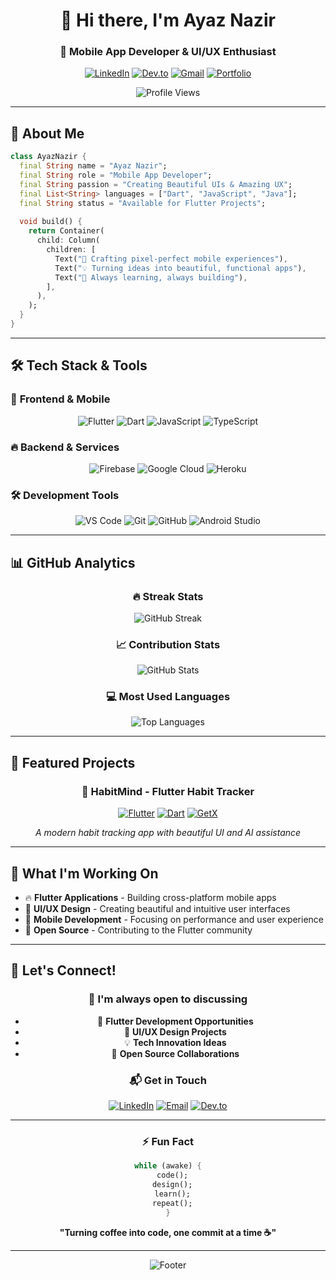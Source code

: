 <div align="center">

# 👋 Hi there, I'm Ayaz Nazir

### 🚀 Mobile App Developer & UI/UX Enthusiast

[![LinkedIn](https://img.shields.io/badge/LinkedIn-0077B5?style=for-the-badge&logo=linkedin&logoColor=white)](https://www.linkedin.com/in/ayaz-nazir-141a37203/)
[![Dev.to](https://img.shields.io/badge/dev.to-0A0A0A?style=for-the-badge&logo=dev.to&logoColor=white)](https://dev.to/ayaznazir)
[![Gmail](https://img.shields.io/badge/Gmail-D14836?style=for-the-badge&logo=gmail&logoColor=white)](mailto:ayaznazir2002@gmail.com)
[![Portfolio](https://img.shields.io/badge/Portfolio-FF5722?style=for-the-badge&logo=todoist&logoColor=white)](#)

<img src="https://komarev.com/ghpvc/?username=ayaznazir&label=Profile%20views&color=0e75b6&style=flat-square" alt="Profile Views" />

</div>

---

## 🎯 About Me

```dart
class AyazNazir {
  final String name = "Ayaz Nazir";
  final String role = "Mobile App Developer";
  final String passion = "Creating Beautiful UIs & Amazing UX";
  final List<String> languages = ["Dart", "JavaScript", "Java"];
  final String status = "Available for Flutter Projects";
  
  void build() {
    return Container(
      child: Column(
        children: [
          Text("🎨 Crafting pixel-perfect mobile experiences"),
          Text("💡 Turning ideas into beautiful, functional apps"),
          Text("🚀 Always learning, always building"),
        ],
      ),
    );
  }
}
```

---

## 🛠️ Tech Stack & Tools

### 🎨 **Frontend & Mobile**
<div align="center">

![Flutter](https://img.shields.io/badge/Flutter-02569B?style=for-the-badge&logo=flutter&logoColor=white)
![Dart](https://img.shields.io/badge/Dart-0175C2?style=for-the-badge&logo=dart&logoColor=white)
![JavaScript](https://img.shields.io/badge/JavaScript-F7DF1E?style=for-the-badge&logo=javascript&logoColor=black)
![TypeScript](https://img.shields.io/badge/TypeScript-007ACC?style=for-the-badge&logo=typescript&logoColor=white)

</div>

### 🔥 **Backend & Services**
<div align="center">

![Firebase](https://img.shields.io/badge/Firebase-FFCA28?style=for-the-badge&logo=firebase&logoColor=black)
![Google Cloud](https://img.shields.io/badge/Google_Cloud-4285F4?style=for-the-badge&logo=google-cloud&logoColor=white)
![Heroku](https://img.shields.io/badge/Heroku-430098?style=for-the-badge&logo=heroku&logoColor=white)

</div>

### 🛠️ **Development Tools**
<div align="center">

![VS Code](https://img.shields.io/badge/VS_Code-007ACC?style=for-the-badge&logo=visual-studio-code&logoColor=white)
![Git](https://img.shields.io/badge/Git-F05032?style=for-the-badge&logo=git&logoColor=white)
![GitHub](https://img.shields.io/badge/GitHub-100000?style=for-the-badge&logo=github&logoColor=white)
![Android Studio](https://img.shields.io/badge/Android_Studio-3DDC84?style=for-the-badge&logo=android-studio&logoColor=white)

</div>

---

## 📊 GitHub Analytics

<div align="center">

### 🔥 Streak Stats
<img src="https://github-readme-streak-stats.herokuapp.com?user=ayaznazir&theme=tokyonight&hide_border=true&date_format=M%20j%5B%2C%20Y%5D&stroke=0000&background=0D1117&ring=5BCDEC&fire=5BCDEC&currStreakNum=5BCDEC&sideNums=5BCDEC&currStreakLabel=5BCDEC&sideLabels=5BCDEC&dates=5BCDEC" alt="GitHub Streak" />

### 📈 Contribution Stats
<img src="https://github-readme-stats.vercel.app/api?username=ayaznazir&show_icons=true&theme=tokyonight&hide_border=true&count_private=true&include_all_commits=true&custom_title=GitHub%20Statistics" alt="GitHub Stats" />

### 💻 Most Used Languages
<img src="https://github-readme-stats.vercel.app/api/top-langs/?username=ayaznazir&layout=compact&theme=tokyonight&hide_border=true&langs_count=8&hide=html,css,scss" alt="Top Languages" />

</div>

---

## 🎨 Featured Projects

<div align="center">

### 📱 HabitMind - Flutter Habit Tracker
[![Flutter](https://img.shields.io/badge/Flutter-02569B?style=for-the-badge&logo=flutter&logoColor=white)](https://github.com/ayaznazir/habit_tracker)
[![Dart](https://img.shields.io/badge/Dart-0175C2?style=for-the-badge&logo=dart&logoColor=white)](https://github.com/ayaznazir/habit_tracker)
[![GetX](https://img.shields.io/badge/GetX-FF6B6B?style=for-the-badge&logo=flutter&logoColor=white)](https://github.com/ayaznazir/habit_tracker)

*A modern habit tracking app with beautiful UI and AI assistance*

</div>

---

## 🚀 What I'm Working On

- 🔥 **Flutter Applications** - Building cross-platform mobile apps
- 🎨 **UI/UX Design** - Creating beautiful and intuitive user interfaces
- 📱 **Mobile Development** - Focusing on performance and user experience
- 🚀 **Open Source** - Contributing to the Flutter community

---

## 💬 Let's Connect!

<div align="center">

### 🤝 **I'm always open to discussing**
- 💼 **Flutter Development Opportunities**
- 🎨 **UI/UX Design Projects**
- 💡 **Tech Innovation Ideas**
- 🚀 **Open Source Collaborations**

### 📬 **Get in Touch**
[![LinkedIn](https://img.shields.io/badge/LinkedIn-0077B5?style=for-the-badge&logo=linkedin&logoColor=white)](https://www.linkedin.com/in/ayaz-nazir-141a37203/)
[![Email](https://img.shields.io/badge/Email-D14836?style=for-the-badge&logo=gmail&logoColor=white)](mailto:ayaznazir2002@gmail.com)
[![Dev.to](https://img.shields.io/badge/Dev.to-0A0A0A?style=for-the-badge&logo=dev.to&logoColor=white)](https://dev.to/ayaznazir)

</div>

---

<div align="center">

### ⚡ **Fun Fact**
```dart
while (awake) {
  code();
  design();
  learn();
  repeat();
}
```

**"Turning coffee into code, one commit at a time ☕"**

---

<img src="https://capsule-render.vercel.app/api?type=waving&color=gradient&height=100&section=footer" alt="Footer" />

</div>
